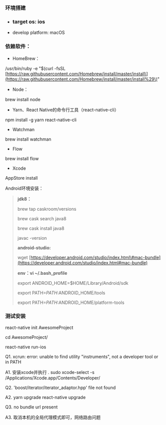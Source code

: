 ### 环境搭建

* ### target os: ios
* develop platform: macOS

### 依赖软件：

* HomeBrew：

/usr/bin/ruby -e "$\(curl -fsSL [https://raw.githubusercontent.com/Homebrew/install/master/install\](https://raw.githubusercontent.com/Homebrew/install/master/install%29\)"

* Node：

brew install node

* Yarn、React Native的命令行工具（react-native-cli）

npm install -g yarn react-native-cli

* Watchman

brew install watchman

* Flow

brew install flow

* Xcode

AppStore install

Android环境安装：

> **jdk8：**
>
> brew tap caskroom/versions
>
> brew cask search java8
>
> brew cask install java8
>
> javac -version
>
> **android-studio:**
>
> wget [https://developer.android.com/studio/index.html\#mac-bundle](https://developer.android.com/studio/index.html#mac-bundle)
>
> **env：vi ~/.bash\_profile**
>
> export ANDROID\_HOME=$HOME/Library/Android/sdk
>
> export PATH=$PATH:$ANDROID\_HOME/tools
>
> export PATH=$PATH:$ANDROID\_HOME/platform-tools

### 测试安装

react-native init AwesomeProject

cd AwesomeProject/

react-native run-ios

Q1. xcrun: error: unable to find utility "instruments", not a developer tool or in PATH

A1. 安装xcode并执行 .  sudo xcode-select -s /Applications/Xcode.app/Contents/Developer/

Q2. 'boost/iterator/iterator\_adaptor.hpp' file not found

A2. yarn upgrade react-native upgrade

Q3. no bundle url present

A3. 取消本机的全局代理模式即可，网络路由问题

